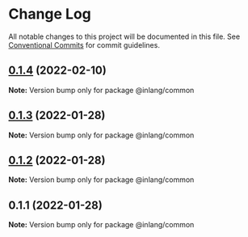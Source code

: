 # Change Log

All notable changes to this project will be documented in this file.
See [Conventional Commits](https://conventionalcommits.org) for commit guidelines.

## [0.1.4](https://github.com/inlang/inlang/compare/@inlang/common@0.1.3...@inlang/common@0.1.4) (2022-02-10)

**Note:** Version bump only for package @inlang/common





## [0.1.3](https://github.com/inlang/inlang/compare/@inlang/common@0.1.2...@inlang/common@0.1.3) (2022-01-28)

**Note:** Version bump only for package @inlang/common

## [0.1.2](https://github.com/inlang/inlang/compare/@inlang/common@0.1.1...@inlang/common@0.1.2) (2022-01-28)

**Note:** Version bump only for package @inlang/common

## 0.1.1 (2022-01-28)

**Note:** Version bump only for package @inlang/common
